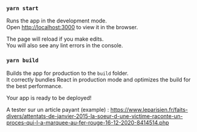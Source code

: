 ### `yarn start`

Runs the app in the development mode.<br />
Open [http://localhost:3000](http://localhost:3000) to view it in the browser.

The page will reload if you make edits.<br />
You will also see any lint errors in the console.

### `yarn build`

Builds the app for production to the `build` folder.<br />
It correctly bundles React in production mode and optimizes the build for the best performance.

Your app is ready to be deployed!


A tester sur un article payant (example) : https://www.leparisien.fr/faits-divers/attentats-de-janvier-2015-la-soeur-d-une-victime-raconte-un-proces-qui-l-a-marquee-au-fer-rouge-16-12-2020-8414514.php
